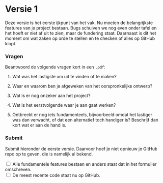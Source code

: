 # Versie 1

Deze versie is het eerste ijkpunt van het vak. Nu moeten de belangrijkste features van je project bestaan. Bugs schuiven we nog even onder tafel en het hoeft er niet af uit te zien, maar de fundering staat. Daarnaast is dit het moment om wat zaken op orde te stellen en te checken of alles op GitHub klopt. 

### Vragen

Beantwoord de volgende vragen kort in een `.pdf`:

1. Wat was het lastigste om uit te vinden of te maken?

2. Waar en waarom ben je afgeweken van het oorspronkelijke ontwerp?

3. Wat is er nog onzeker aan het project?

4. Wat is het eerstvolgende waar je aan gaat werken?

5. Ontbreekt er nog iets fundamenteels, bijvoorbeeld omdat het lastiger was dan verwacht, of dat een alternatief toch handiger is? Beschrijf dan kort wat er aan de hand is.

### Submit

Submit hieronder de eerste versie. Daarvoor hoef je niet opnieuw je GitHub repo op te geven, die is namelijk al bekend.

<div class="form-check">
  <input required name="form[allefeatures]" class="form-check-input" type="checkbox" value="yes" id="check1">
  <label class="form-check-label" for="check1">
    Alle fundamentele features bestaan en anders staat dat in het formulier omschreven.
  </label><br/>
  <input required name="form[meestrecentopgh]" class="form-check-input" type="checkbox" value="yes" id="check2">
  <label class="form-check-label" for="check2">
    De meest recente code staat nu op GitHub.
  </label>
</div>